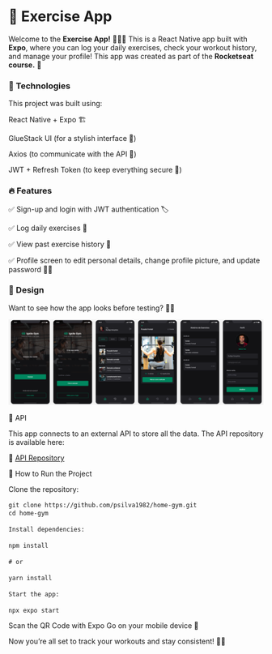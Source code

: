# 📲 Exercise App

Welcome to the **Exercise App!** 🏋️‍♂️📅 This is a React Native app built with **Expo**, where you can log your daily exercises, check your workout history, and manage your profile! This app was created as part of the **Rocketseat course.** 🚀

### 🚀 Technologies

This project was built using:

React Native + Expo 🏗️

GlueStack UI (for a stylish interface 💅)

Axios (to communicate with the API 📡)

JWT + Refresh Token (to keep everything secure 🔐)

### 🔥 Features

✅ Sign-up and login with JWT authentication 🏷️

✅ Log daily exercises 📆

✅ View past exercise history 📜

✅ Profile screen to edit personal details, change profile picture, and update password 👤✨

### 🎨 Design

Want to see how the app looks before testing? 👀🎨

![docs/screens.png](docs/screens.png)

🔗 API

This app connects to an external API to store all the data. The API repository is available here:

🔗 [API Repository](https://github.com/psilva1982/ignitegym-api) 

🚀 How to Run the Project

Clone the repository:
```
git clone https://github.com/psilva1982/home-gym.git
cd home-gym

Install dependencies:

npm install

# or

yarn install

Start the app:

npx expo start
```
Scan the QR Code with Expo Go on your mobile device 📱

Now you’re all set to track your workouts and stay consistent! 💪🔥
